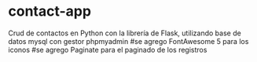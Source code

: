 # contact-app
Crud de contactos en Python con la librería de Flask, utilizando base de datos mysql con gestor phpmyadmin
#se agrego FontAwesome 5 para los iconos
#se agrego Paginate para el paginado de los registros

